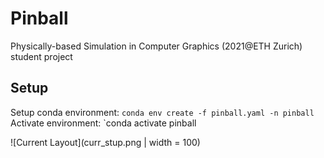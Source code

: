 # Pinball

Physically-based Simulation in Computer Graphics (2021@ETH Zurich) student project

## Setup   
Setup conda environment: `conda env create -f pinball.yaml -n pinball`   
Activate environment: `conda activate pinball

![Current Layout](curr_stup.png | width = 100)
